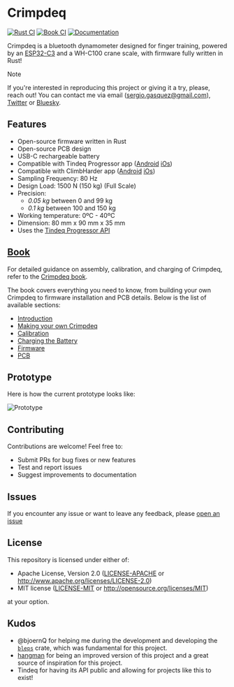 # Crimpdeq

[![Rust CI](https://github.com/SergioGasquez/crimpdeq/actions/workflows/rust_ci.yml/badge.svg)](https://github.com/SergioGasquez/crimpdeq/actions/workflows/rust_ci.yml)
[![Book CI](https://github.com/SergioGasquez/crimpdeq/actions/workflows/book_ci.yml/badge.svg)](https://github.com/SergioGasquez/crimpdeq/actions/workflows/book_ci.yml)
[![Documentation](https://img.shields.io/badge/Documentation-Book-orange.svg)](https://sergiogasquez.github.io/crimpdeq/)

Crimpdeq is a bluetooth dynamometer designed for finger training, powered by an [ESP32-C3](https://github.com/esp-rs/esp-rust-board) and a WH-C100 crane scale, with firmware fully written in Rust!

> [!NOTE]
> If you're interested in reproducing this project or giving it a try, please, reach out! You can contact me via email (sergio.gasquez@gmail.com), [Twitter](https://x.com/Sergio_Gasquez) or [Bluesky](https://bsky.app/profile/sergiogasquez.bsky.social).

## Features
- Open-source firmware written in Rust
- Open-source PCB design
- USB-C rechargeable battery
- Compatible with Tindeq Progressor app ([Android](https://play.google.com/store/apps/details?id=com.progressor&hl=es_419) [iOs](https://apps.apple.com/es/app/tindeq-progressor/id1380412428))
- Compatible with ClimbHarder app ([Android](https://play.google.com/store/apps/details?id=com.holdtight.climbharder&pcampaignid=web_share) [iOs](https://apps.apple.com/us/app/climbharder-no-hang-training/id6730120024))
- Sampling Frequency: 80 Hz
- Design Load: 1500 N (150 kg) (Full Scale)
- Precision:
    - *0.05 kg* between 0 and 99 kg
    - *0.1 kg* between 100 and 150 kg
- Working temperature: 0ºC - 40ºC
- Dimension: 80 mm x 90 mm x 35 mm
- Uses the [Tindeq Progressor API](https://tindeq.com/progressor_api/)

## [Book](https://sergiogasquez.github.io/crimpdeq/)
For detailed guidance on assembly, calibration, and charging of Crimpdeq, refer to the [Crimpdeq book](https://sergiogasquez.github.io/crimpdeq/).

The book covers everything you need to know, from building your own Crimpdeq to firmware installation and PCB details. Below is the list of available sections:

- [Introduction](https://sergiogasquez.github.io/crimpdeq/introduction.html)
- [Making your own Crimpdeq](https://sergiogasquez.github.io/crimpdeq/assembly.html)
- [Calibration](https://sergiogasquez.github.io/crimpdeq/calibration.html)
- [Charging the Battery](https://sergiogasquez.github.io/crimpdeq/battery.html)
- [Firmware](https://sergiogasquez.github.io/crimpdeq/firmware.html)
- [PCB](https://sergiogasquez.github.io/crimpdeq/pcb.html)

## Prototype

Here is how the current prototype looks like:

![Prototype](assets/prototype.png)

## Contributing
Contributions are welcome! Feel free to:
- Submit PRs for bug fixes or new features
- Test and report issues
- Suggest improvements to documentation

## Issues
If you encounter any issue or want to leave any feedback, please [open an issue](https://github.com/SergioGasquez/crimpdeq/issues/new)

## License
This repository is licensed under either of:

- Apache License, Version 2.0 ([LICENSE-APACHE](LICENSE-APACHE) or http://www.apache.org/licenses/LICENSE-2.0)
- MIT license ([LICENSE-MIT](LICENSE-MIT) or http://opensource.org/licenses/MIT)

at your option.

## Kudos
- @bjoernQ for helping me during the development and developing the [`bleps`](https://github.com/bjoernQ/bleps) crate, which was fundamental for this project.
- [hangman](https://github.com/kesyog/hangman) for being an improved version of this project and a great source of inspiration for this project.
- Tindeq for having its API public and allowing for projects like this to exist!
